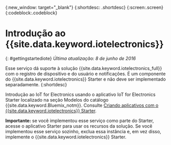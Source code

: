 {:new_window: target="_blank"}
{:shortdesc: .shortdesc}
{:screen:.screen}
{:codeblock:.codeblock}


# Introdução ao {{site.data.keyword.iotelectronics}}
{: #gettingstartediote}
*Última atualização: 8 de junho de 2016*

Esse serviço dá suporte à solução {{site.data.keyword.iotelectronics_full}} com o registro de dispositivo e do usuário e notificações. É um componente do {{site.data.keyword.iotelectronics}} Starter e não deve ser implementado separadamente.
{:shortdesc}

Introdução ao IoT for Electronics usando o aplicativo IoT for Electronics Starter localizado na seção Modelos do catálogo {{site.data.keyword.Bluemix_notm}}. Consulte [Criando aplicativos com o {{site.data.keyword.iotelectronics}} Starter](../../starters/IoTElectronics/index.html).

**Importante:** se você implementou esse serviço como parte do Starter, acesse o aplicativo Starter para usar os recursos da solução. Se você implementou esse serviço sozinho, exclua essa instância e, em vez disso, implemente o {{site.data.keyword.iotelectronics}} Starter.
